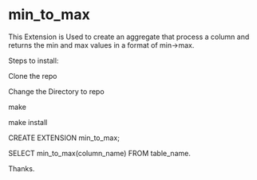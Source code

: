 # min_to_max

This Extension is Used to create an aggregate that process a column and returns the min and max values in a format of min->max.

Steps to install:

Clone the repo

Change the Directory to repo

make

make install

CREATE EXTENSION min_to_max;

SELECT min_to_max(column_name) FROM table_name.

Thanks.
